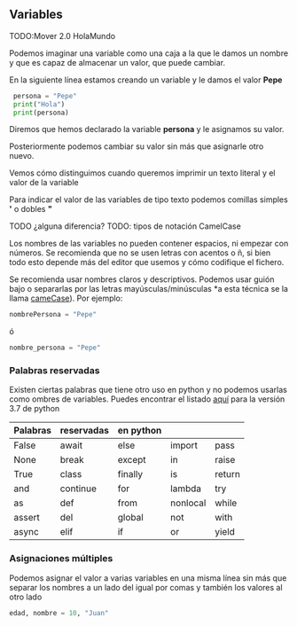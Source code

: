 ## Variables

TODO:Mover 2.0 HolaMundo


Podemos imaginar una variable como una caja a la que le damos un nombre y que es capaz de almacenar un valor, que puede cambiar.

En la siguiente línea estamos creando un variable y le damos el valor **Pepe**

```python
 persona = "Pepe"
 print("Hola")
 print(persona)
```

Diremos que hemos declarado la variable **persona** y le asignamos su valor.

Posteriormente podemos cambiar su valor sin más que asignarle otro nuevo.

Vemos cómo distinguimos cuando queremos imprimir un texto literal y el valor de la variable

Para indicar el valor de las variables de tipo texto podemos comillas simples **'** o dobles **"** 

TODO ¿alguna diferencia?
TODO: tipos de notación CamelCase

Los nombres de las variables no pueden contener espacios, ni empezar con números. Se recomienda que no se usen letras con acentos o ñ, si bien todo esto depende más del editor que usemos y cómo codifique el fichero.

Se recomienda  usar nombres claros y descriptivos. Podemos usar guión bajo o separarlas por las letras mayúsculas/minúsculas *a esta técnica se la llama [cameCase](https://es.wikipedia.org/wiki/Camel_case)). Por ejemplo:

```python
nombrePersona = "Pepe"
```
ó
```python
nombre_persona = "Pepe"
```




### Palabras reservadas

 Existen ciertas palabras que tiene otro uso en python y no podemos usarlas como ombres de variables. Puedes encontrar el listado [aquí](https://www.programiz.com/python-programming/keywords-identifier) para la versión 3.7 de python

|Palabras |reservadas| en python|||
|---|---|---|---|---
|False|	await|	else|	import|	pass|
|None	|break	|except	|in	|raise|
|True	|class	|finally	|is	|return|
|and	|continue	|for	|lambda|	try|
|as|	def|	from	|nonlocal|	while|
|assert|	del	|global|	not	|with
|async|	elif	|if	|or	|yield

### Asignaciones múltiples

Podemos asignar el valor a varias variables en una misma línea sin más que separar los nombres a un lado del igual por comas y también los valores al otro lado
```python
edad, nombre = 10, "Juan"
```

